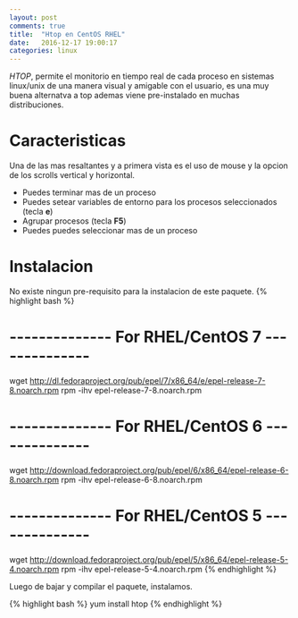 ```yaml
---
layout: post
comments: true
title:  "Htop en CentOS RHEL"
date:   2016-12-17 19:00:17
categories: linux
---
```


*HTOP*, permite el monitorio en tiempo real de cada proceso en sistemas linux/unix
de una manera visual y amigable con el usuario, es una muy buena alternatva a top
ademas viene pre-instalado en muchas distribuciones.

# Caracteristicas
Una de las mas resaltantes y a primera vista es el uso de mouse y la opcion de los scrolls
vertical y horizontal.

  - Puedes terminar mas de un proceso
  - Puedes setear variables de entorno para los procesos seleccionados (tecla **e**)
  - Agrupar procesos (tecla **F5**)
  - Puedes puedes seleccionar mas de un proceso

# Instalacion
No existe ningun pre-requisito para la instalacion de este paquete.
{% highlight bash %}
# -------------- For RHEL/CentOS 7 --------------
wget http://dl.fedoraproject.org/pub/epel/7/x86_64/e/epel-release-7-8.noarch.rpm
rpm -ihv epel-release-7-8.noarch.rpm

# -------------- For RHEL/CentOS 6 --------------
wget http://download.fedoraproject.org/pub/epel/6/x86_64/epel-release-6-8.noarch.rpm
rpm -ihv epel-release-6-8.noarch.rpm

# -------------- For RHEL/CentOS 5 --------------
wget http://download.fedoraproject.org/pub/epel/5/x86_64/epel-release-5-4.noarch.rpm
rpm -ihv epel-release-5-4.noarch.rpm
{% endhighlight %}

Luego de bajar y compilar el paquete, instalamos.

{% highlight bash %}
yum install htop
{% endhighlight %}
